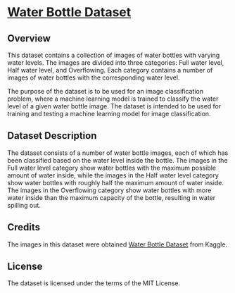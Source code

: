 # [Water Bottle Dataset](https://www.kaggle.com/datasets/chethuhn/water-bottle-dataset)

## Overview
This dataset contains a collection of images of water bottles with varying water levels. The images are divided into three categories: Full water level, Half water level, and Overflowing. Each category contains a number of images of water bottles with the corresponding water level.

The purpose of the dataset is to be used for an image classification problem, where a machine learning model is trained to classify the water level of a given water bottle image. The dataset is intended to be used for training and testing a machine learning model for image classification.

## Dataset Description
The dataset consists of a number of water bottle images, each of which has been classified based on the water level inside the bottle. The images in the Full water level category show water bottles with the maximum possible amount of water inside, while the images in the Half water level category show water bottles with roughly half the maximum amount of water inside. The images in the Overflowing category show water bottles with more water inside than the maximum capacity of the bottle, resulting in water spilling out.




## Credits
The images in this dataset were obtained [Water Bottle Dataset](https://www.kaggle.com/datasets/chethuhn/water-bottle-dataset)
from Kaggle.

## License
The dataset is licensed under the terms of the MIT License.
